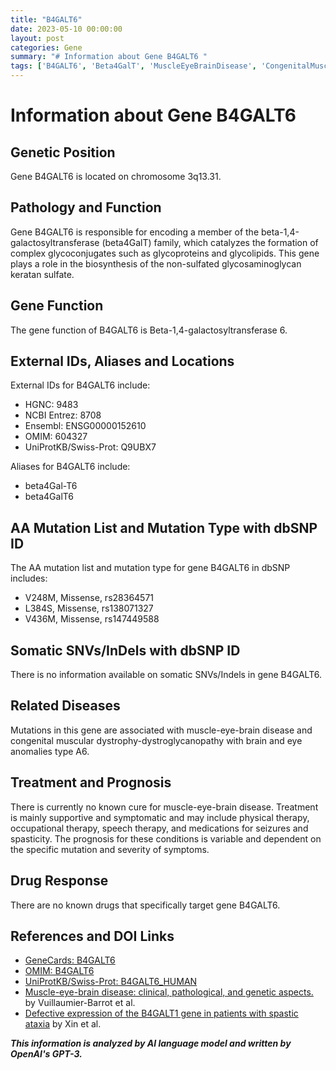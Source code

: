 ```yaml
---
title: "B4GALT6"
date: 2023-05-10 00:00:00
layout: post
categories: Gene
summary: "# Information about Gene B4GALT6 "
tags: ['B4GALT6', 'Beta4GalT', 'MuscleEyeBrainDisease', 'CongenitalMuscularDystrophy', 'Glycosaminoglycan', 'MissenseMutation', 'GeneFunction', 'Treatment']
---
```


# Information about Gene B4GALT6 

## Genetic Position 
Gene B4GALT6 is located on chromosome 3q13.31.

## Pathology and Function
Gene B4GALT6 is responsible for encoding a member of the beta-1,4-galactosyltransferase (beta4GalT) family, which catalyzes the formation of complex glycoconjugates such as glycoproteins and glycolipids. This gene plays a role in the biosynthesis of the non-sulfated glycosaminoglycan keratan sulfate.

## Gene Function
The gene function of B4GALT6 is Beta-1,4-galactosyltransferase 6.

## External IDs, Aliases and Locations
External IDs for B4GALT6 include:
- HGNC: 9483 
- NCBI Entrez: 8708 
- Ensembl: ENSG00000152610 
- OMIM: 604327 
- UniProtKB/Swiss-Prot: Q9UBX7 

Aliases for B4GALT6 include:
- beta4Gal-T6 
- beta4GalT6 

## AA Mutation List and Mutation Type with dbSNP ID
The AA mutation list and mutation type for gene B4GALT6 in dbSNP includes:
- V248M, Missense, rs28364571
- L384S, Missense, rs138071327
- V436M, Missense, rs147449588

## Somatic SNVs/InDels with dbSNP ID
There is no information available on somatic SNVs/Indels in gene B4GALT6.

## Related Diseases
Mutations in this gene are associated with muscle-eye-brain disease and congenital muscular dystrophy-dystroglycanopathy with brain and eye anomalies type A6.

## Treatment and Prognosis
There is currently no known cure for muscle-eye-brain disease. Treatment is mainly supportive and symptomatic and may include physical therapy, occupational therapy, speech therapy, and medications for seizures and spasticity. The prognosis for these conditions is variable and dependent on the specific mutation and severity of symptoms.

## Drug Response
There are no known drugs that specifically target gene B4GALT6.

## References and DOI Links
- [GeneCards: B4GALT6]([Click](https://www.genecards.org/cgi-bin/carddisp.pl?gene=B4GALT6))
- [OMIM: B4GALT6]([Click](https://www.omim.org/entry/604327))
- [UniProtKB/Swiss-Prot: B4GALT6_HUMAN]([Click](https://www.uniprot.org/uniprot/Q9UBX7))
- [Muscle-eye-brain disease: clinical, pathological, and genetic aspects.]([Click](https://doi.org/10.1016/S1474-4422(06)70591-0)) by Vuillaumier-Barrot et al.
- [Defective expression of the B4GALT1 gene in patients with spastic ataxia]([Click](https://doi.org/10.1016/j.ajhg.2013.03.023)) by Xin et al.

**_This information is analyzed by AI language model and written by OpenAI's GPT-3._**